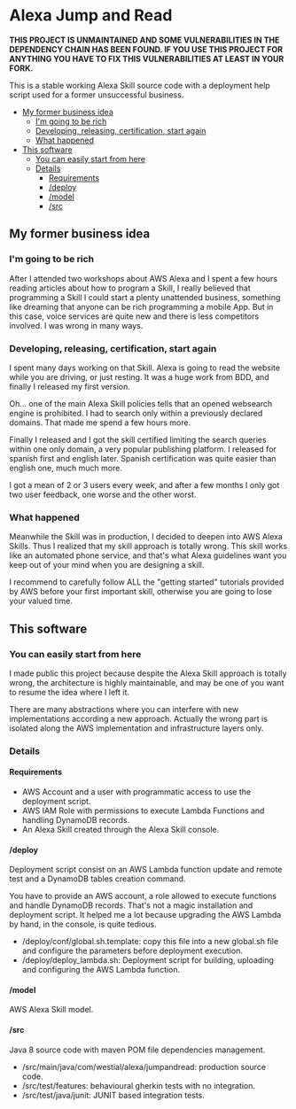 Alexa Jump and Read
===================

**THIS PROJECT IS UNMAINTAINED AND SOME VULNERABILITIES IN THE DEPENDENCY CHAIN HAS BEEN FOUND.
IF YOU USE THIS PROJECT FOR ANYTHING YOU HAVE TO FIX THIS VULNERABILITIES AT LEAST IN YOUR FORK.**

This is a stable working Alexa Skill source code with a deployment help script
used for a former unsuccessful business.

  * [My former business idea](#my-former-business-idea)
    + [I'm going to be rich](#im-going-to-be-rich)
    + [Developing, releasing, certification, start again](#developing-releasing-certification-start-again)
    + [What happened](#what-happened)
  * [This software](#this-software)
    + [You can easily start from here](#you-can-easily-start-from-here)
    + [Details](#details)
      - [Requirements](#requirements)
      - [/deploy](#deploy)
      - [/model](#model)
      - [/src](#src)

## My former business idea ##

### I'm going to be rich ###

After I attended two workshops about AWS Alexa and I spent a few hours reading
articles about how to program a Skill, I really believed that programming a Skill
I could start a plenty unattended business, something like dreaming that anyone
can be rich programming a mobile App. But in this case, voice services are quite
new and there is less competitors involved. I was wrong in many ways.

### Developing, releasing, certification, start again ###

I spent many days working on that Skill. Alexa is going to read the website 
while you are driving, or just resting. It was a huge work from BDD, and
finally I released my first version.

Oh... one of the main Alexa Skill policies tells that an opened websearch engine
is prohibited. I had to search only within a previously declared domains. That
made me spend a few hours more.

Finally I released and I got the skill certified limiting the search queries 
within one only domain, a very popular publishing platform. I released for
spanish first and english later. Spanish certification was quite easier than 
english one, much much more.

I got a mean of 2 or 3 users every week, and after a few months I only got two
user feedback, one worse and the other worst.

### What happened ###

Meanwhile the Skill was in production, I decided to deepen into AWS Alexa Skills.
Thus I realized that my skill approach is totally wrong. This skill works like
an automated phone service, and that's what Alexa guidelines want you keep out
of your mind when you are designing a skill.

I recommend to carefully follow ALL the "getting started" tutorials provided by
AWS before your first important skill, otherwise you are going to lose your
valued time.

## This software ##

### You can easily start from here ###

I made public this project because despite the Alexa Skill approach is totally
wrong, the architecture is highly maintainable, and may be one of you want to
resume the idea where I left it.

There are many abstractions where you can interfere with new implementations
according a new approach. Actually the wrong part is isolated along the 
AWS implementation and infrastructure layers only.

### Details ###

#### Requirements ####

* AWS Account and a user with programmatic access to use the deployment script.
* AWS IAM Role with permissions to execute Lambda Functions and handling 
DynamoDB records.
* An Alexa Skill created through the Alexa Skill console.

#### /deploy ####

Deployment script consist on an AWS Lambda function update and remote test 
and a DynamoDB tables creation command. 

You have to provide an AWS account, a role allowed to execute functions and 
handle DynamoDB records. That's not a magic installation and deployment script.
It helped me a lot because upgrading the AWS Lambda by hand, in the console, is
quite tedious.

* /deploy/conf/global.sh.template: copy this file into a new global.sh file and 
configure the parameters before deployment execution.
* /deploy/deploy_lambda.sh: Deployment script for building, uploading and 
configuring the AWS Lambda function.

#### /model ####

AWS Alexa Skill model.

#### /src ####

Java 8 source code with maven POM file dependencies management.

* /src/main/java/com/westial/alexa/jumpandread: production source code.
* /src/test/features: behavioural gherkin tests with no integration.
* /src/test/java/junit: JUNIT based integration tests.
